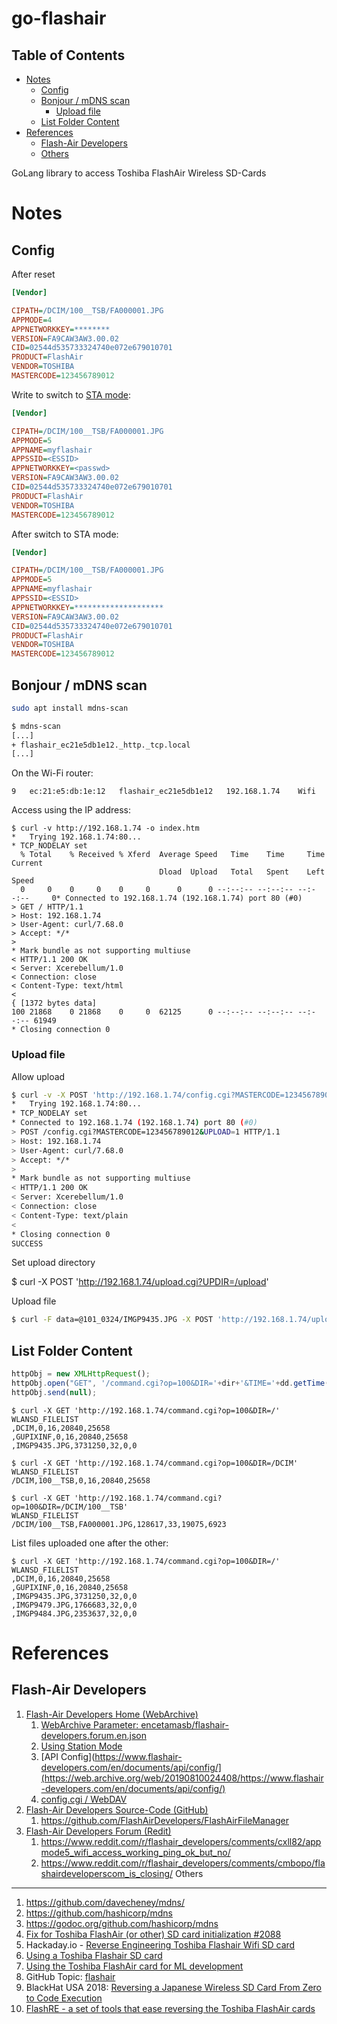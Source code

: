 go-flashair <!-- omit in toc -->
===========

Table of Contents <!-- omit in toc -->
-----------------

- [Notes](#notes)
  - [Config](#config)
  - [Bonjour / mDNS scan](#bonjour--mdns-scan)
    - [Upload file](#upload-file)
  - [List Folder Content](#list-folder-content)
- [References](#references)
  - [Flash-Air Developers](#flash-air-developers)
  - [Others](#others)

GoLang library to access Toshiba FlashAir Wireless SD-Cards

Notes
=====

Config
------

After reset

```ini
[Vendor]

CIPATH=/DCIM/100__TSB/FA000001.JPG
APPMODE=4
APPNETWORKKEY=********
VERSION=FA9CAW3AW3.00.02
CID=02544d535733324740e072e679010701
PRODUCT=FlashAir
VENDOR=TOSHIBA
MASTERCODE=123456789012
```

Write to switch to [STA mode](https://web.archive.org/web/20190916221308/https://www.flashair-developers.com/en/documents/tutorials/advanced/1/):

```ini
[Vendor]

CIPATH=/DCIM/100__TSB/FA000001.JPG
APPMODE=5
APPNAME=myflashair
APPSSID=<ESSID>
APPNETWORKKEY=<passwd>
VERSION=FA9CAW3AW3.00.02
CID=02544d535733324740e072e679010701
PRODUCT=FlashAir
VENDOR=TOSHIBA
MASTERCODE=123456789012
```

After switch to STA mode:

```ini
[Vendor]

CIPATH=/DCIM/100__TSB/FA000001.JPG
APPMODE=5
APPNAME=myflashair
APPSSID=<ESSID>
APPNETWORKKEY=********************
VERSION=FA9CAW3AW3.00.02
CID=02544d535733324740e072e679010701
PRODUCT=FlashAir
VENDOR=TOSHIBA
MASTERCODE=123456789012
```

Bonjour / mDNS scan
-------------------

```bash
sudo apt install mdns-scan
```

```bash
$ mdns-scan
[...]
+ flashair_ec21e5db1e12._http._tcp.local
[...]
```

On the Wi-Fi router:

```
9	ec:21:e5:db:1e:12	flashair_ec21e5db1e12	192.168.1.74	Wifi
```

Access using the IP address:

```
$ curl -v http://192.168.1.74 -o index.htm
*   Trying 192.168.1.74:80...
* TCP_NODELAY set
  % Total    % Received % Xferd  Average Speed   Time    Time     Time  Current
                                 Dload  Upload   Total   Spent    Left  Speed
  0     0    0     0    0     0      0      0 --:--:-- --:--:-- --:--:--     0* Connected to 192.168.1.74 (192.168.1.74) port 80 (#0)
> GET / HTTP/1.1
> Host: 192.168.1.74
> User-Agent: curl/7.68.0
> Accept: */*
> 
* Mark bundle as not supporting multiuse
< HTTP/1.1 200 OK
< Server: Xcerebellum/1.0
< Connection: close
< Content-Type: text/html
< 
{ [1372 bytes data]
100 21868    0 21868    0     0  62125      0 --:--:-- --:--:-- --:--:-- 61949
* Closing connection 0
```

### Upload file

Allow upload

```bash
$ curl -v -X POST 'http://192.168.1.74/config.cgi?MASTERCODE=123456789012&UPLOAD=1' 
*   Trying 192.168.1.74:80...
* TCP_NODELAY set
* Connected to 192.168.1.74 (192.168.1.74) port 80 (#0)
> POST /config.cgi?MASTERCODE=123456789012&UPLOAD=1 HTTP/1.1
> Host: 192.168.1.74
> User-Agent: curl/7.68.0
> Accept: */*
> 
* Mark bundle as not supporting multiuse
< HTTP/1.1 200 OK
< Server: Xcerebellum/1.0
< Connection: close
< Content-Type: text/plain
< 
* Closing connection 0
SUCCESS
```

Set upload directory

$ curl -X POST 'http://192.168.1.74/upload.cgi?UPDIR=/upload'

Upload file

```bash
$ curl -F data=@101_0324/IMGP9435.JPG -X POST 'http://192.168.1.74/upload.cgi'
```

List Folder Content
-------------------

```javascript
httpObj = new XMLHttpRequest();
httpObj.open("GET", '/command.cgi?op=100&DIR='+dir+'&TIME='+dd.getTime(), false);
httpObj.send(null);
```

```
$ curl -X GET 'http://192.168.1.74/command.cgi?op=100&DIR=/'
WLANSD_FILELIST
,DCIM,0,16,20840,25658
,GUPIXINF,0,16,20840,25658
,IMGP9435.JPG,3731250,32,0,0

$ curl -X GET 'http://192.168.1.74/command.cgi?op=100&DIR=/DCIM'
WLANSD_FILELIST
/DCIM,100__TSB,0,16,20840,25658

$ curl -X GET 'http://192.168.1.74/command.cgi?op=100&DIR=/DCIM/100__TSB'
WLANSD_FILELIST
/DCIM/100__TSB,FA000001.JPG,128617,33,19075,6923
```

List files uploaded one after the other:

```
$ curl -X GET 'http://192.168.1.74/command.cgi?op=100&DIR=/'
WLANSD_FILELIST
,DCIM,0,16,20840,25658
,GUPIXINF,0,16,20840,25658
,IMGP9435.JPG,3731250,32,0,0
,IMGP9479.JPG,1766683,32,0,0
,IMGP9484.JPG,2353637,32,0,0
```

References
==========

Flash-Air Developers
--------------------

1. [Flash-Air Developers Home (WebArchive)](https://web.archive.org/web/20190810024408/https://www.flashair-developers.com/en)
   1.  [WebArchive Parameter: encetamasb/flashair-developers.forum.en.json](https://gist.github.com/encetamasb/ff157dfae29480e9f22ed82f8f2911f1)
   2.  [Using Station Mode](https://web.archive.org/web/20190916221308/https://www.flashair-developers.com/en/documents/tutorials/advanced/1/)
   3.  [API Config](https://www.flashair-developers.com/en/documents/api/config/](https://web.archive.org/web/20190810024408/https://www.flashair-developers.com/en/documents/api/config/)
   4.  [config.cgi / WebDAV](https://web.archive.org/web/20190810023909/https://flashair-developers.com/en/documents/api/configcgi/#WEBDAV)
2. [Flash-Air Developers Source-Code (GitHub)](https://github.com/FlashAirDevelopers)
   1. https://github.com/FlashAirDevelopers/FlashAirFileManager
3. [Flash-Air Developers Forum (Redit)](https://www.reddit.com/r/flashair_developers)
   1. https://www.reddit.com/r/flashair_developers/comments/cxll82/appmode5_wifi_access_working_ping_ok_but_no/
   2. https://www.reddit.com/r/flashair_developers/comments/cmbopo/flashairdeveloperscom_is_closing/
Others
------

1. https://github.com/davecheney/mdns/
2. https://github.com/hashicorp/mdns
3. https://godoc.org/github.com/hashicorp/mdns
4. [Fix for Toshiba FlashAir (or other) SD card initialization #2088](https://github.com/prusa3d/Prusa-Firmware/pull/2088)
5. Hackaday.io - [Reverse Engineering Toshiba Flashair Wifi SD card](https://hackaday.io/project/5558-reverse-engineering-toshiba-flashair-wifi-sd-card)
6. [Using a Toshiba Flashair SD card](https://mattshub.com/blogs/blog/flashair-sd-card)
7. [Using the Toshiba FlashAir card for ML development ](https://www.magiclantern.fm/forum/index.php?topic=17041.0)
8. GitHub Topic: [flashair](https://github.com/topics/flashair)
9. BlackHat USA 2018: [Reversing a Japanese Wireless SD Card From Zero to Code Execution](https://docs.google.com/presentation/d/13OJNOb2IMwp79SDrbxSLF3i7StTgWLdD7QlYpic39r8/edit#slide=id.g3d28bb72e8_5_74)
10. [FlashRE - a set of tools that ease reversing the Toshiba FlashAir cards](https://github.com/guedou/flashre#flashre-tools)
